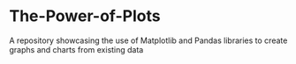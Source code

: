 # The-Power-of-Plots
A repository showcasing the use of Matplotlib and Pandas libraries to create graphs and charts from existing data
